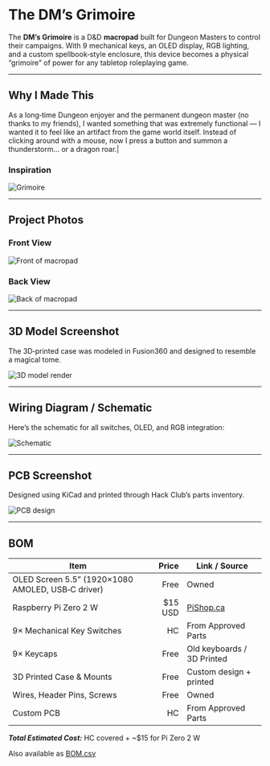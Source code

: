 # The DM’s Grimoire

The **DM’s Grimoire** is a D&D **macropad** built for Dungeon Masters to control their campaigns. With 9 mechanical keys, an OLED display, RGB lighting, and a custom spellbook‑style enclosure, this device becomes a physical “grimoire” of power for any tabletop roleplaying game.

---

## Why I Made This

As a long‑time Dungeon enjoyer and the permanent dungeon master (no thanks to my friends), I wanted something that was extremely functional — I wanted it to feel like an artifact from the game world itself. Instead of clicking around with a mouse, now I press a button and summon a thunderstorm… or a dragon roar.|

### Inspiration
![Grimoire](assets/inspo.png)

---

## Project Photos

### Front View  
![Front of macropad](assets/frontpad.png)

### Back View  
![Back of macropad](assets/backpad.png)

---

## 3D Model Screenshot

The 3D‑printed case was modeled in Fusion360 and designed to resemble a magical tome.

![3D model render](assets/pcb_model.png)

---

## Wiring Diagram / Schematic

Here’s the schematic for all switches, OLED, and RGB integration:

![Schematic](assets/schematic.png)

---

## PCB Screenshot

Designed using KiCad and printed through Hack Club’s parts inventory.

![PCB design](assets/pcb.png)

---

## BOM

| Item                                                | Price    | Link / Source                  |
|-----------------------------------------------------|---------:|--------------------------------|
| OLED Screen 5.5” (1920×1080 AMOLED, USB‑C driver)   | Free     | Owned                          |
| Raspberry Pi Zero 2 W                               | $15 USD  | [PiShop.ca](https://www.pishop.ca/) |
| 9× Mechanical Key Switches                          | HC       | From Approved Parts            |
| 9× Keycaps                                          | Free     | Old keyboards / 3D Printed     |
| 3D Printed Case & Mounts                            | Free     | Custom design + printed        |
| Wires, Header Pins, Screws                          | Free     | Owned                          |
| Custom PCB                                          | HC       | From Approved Parts            |

**_Total Estimated Cost:_** HC covered + ~\$15 for Pi Zero 2 W

Also available as [BOM.csv](./BOM.csv)
